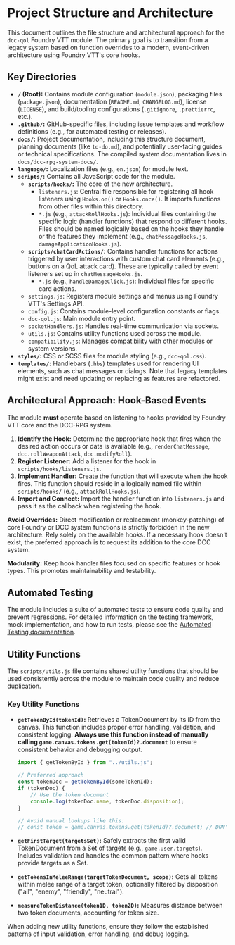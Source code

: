 # Project Structure and Architecture

This document outlines the file structure and architectural approach for the `dcc-qol` Foundry VTT module. The primary goal is to transition from a legacy system based on function overrides to a modern, event-driven architecture using Foundry VTT's core hooks.

## Key Directories

-   **`/` (Root):** Contains module configuration (`module.json`), packaging files (`package.json`), documentation (`README.md`, `CHANGELOG.md`), license (`LICENSE`), and build/tooling configurations (`.gitignore`, `.prettierrc`, etc.).
-   **`.github/`:** GitHub-specific files, including issue templates and workflow definitions (e.g., for automated testing or releases).
-   **`docs/`:** Project documentation, including this structure document, planning documents (like `to-do.md`), and potentially user-facing guides or technical specifications. The compiled system documentation lives in `docs/dcc-rpg-system-docs/`.
-   **`language/`:** Localization files (e.g., `en.json`) for module text.
-   **`scripts/`:** Contains all JavaScript code for the module.
    -   **`scripts/hooks/`:** The core of the new architecture.
        -   `listeners.js`: Central file responsible for registering all hook listeners using `Hooks.on()` or `Hooks.once()`. It imports functions from other files within this directory.
        -   `*.js` (e.g., `attackRollHooks.js`): Individual files containing the specific logic (handler functions) that respond to different hooks. Files should be named logically based on the hooks they handle or the features they implement (e.g., `chatMessageHooks.js`, `damageApplicationHooks.js`).
    -   **`scripts/chatCardActions/`:** Contains handler functions for actions triggered by user interactions with custom chat card elements (e.g., buttons on a QoL attack card). These are typically called by event listeners set up in `chatMessageHooks.js`.
        -   `*.js` (e.g., `handleDamageClick.js`): Individual files for specific card actions.
    -   `settings.js`: Registers module settings and menus using Foundry VTT's Settings API.
    -   `config.js`: Contains module-level configuration constants or flags.
    -   `dcc-qol.js`: Main module entry point.
    -   `socketHandlers.js`: Handles real-time communication via sockets.
    -   `utils.js`: Contains utility functions used across the module.
    -   `compatibility.js`: Manages compatibility with other modules or system versions.
-   **`styles/`:** CSS or SCSS files for module styling (e.g., `dcc-qol.css`).
-   **`templates/`:** Handlebars (`.hbs`) templates used for rendering UI elements, such as chat messages or dialogs. Note that legacy templates might exist and need updating or replacing as features are refactored.

## Architectural Approach: Hook-Based Events

The module **must** operate based on listening to hooks provided by Foundry VTT core and the DCC-RPG system.

1.  **Identify the Hook:** Determine the appropriate hook that fires when the desired action occurs or data is available (e.g., `renderChatMessage`, `dcc.rollWeaponAttack`, `dcc.modifyRoll`).
2.  **Register Listener:** Add a listener for the hook in `scripts/hooks/listeners.js`.
3.  **Implement Handler:** Create the function that will execute when the hook fires. This function should reside in a logically named file within `scripts/hooks/` (e.g., `attackRollHooks.js`).
4.  **Import and Connect:** Import the handler function into `listeners.js` and pass it as the callback when registering the hook.

**Avoid Overrides:** Direct modification or replacement (monkey-patching) of core Foundry or DCC system functions is strictly forbidden in the new architecture. Rely solely on the available hooks. If a necessary hook doesn't exist, the preferred approach is to request its addition to the core DCC system.

**Modularity:** Keep hook handler files focused on specific features or hook types. This promotes maintainability and testability.

## Automated Testing

The module includes a suite of automated tests to ensure code quality and prevent regressions. For detailed information on the testing framework, mock implementation, and how to run tests, please see the [Automated Testing documentation](./testing.md).

## Utility Functions

The `scripts/utils.js` file contains shared utility functions that should be used consistently across the module to maintain code quality and reduce duplication.

### Key Utility Functions

-   **`getTokenById(tokenId)`:** Retrieves a TokenDocument by its ID from the canvas. This function includes proper error handling, validation, and consistent logging. **Always use this function instead of manually calling `game.canvas.tokens.get(tokenId)?.document`** to ensure consistent behavior and debugging output.

    ```javascript
    import { getTokenById } from "../utils.js";

    // Preferred approach
    const tokenDoc = getTokenById(someTokenId);
    if (tokenDoc) {
        // Use the token document
        console.log(tokenDoc.name, tokenDoc.disposition);
    }

    // Avoid manual lookups like this:
    // const token = game.canvas.tokens.get(tokenId)?.document; // DON'T DO THIS
    ```

-   **`getFirstTarget(targetsSet)`:** Safely extracts the first valid TokenDocument from a Set of targets (e.g., `game.user.targets`). Includes validation and handles the common pattern where hooks provide targets as a Set<Token>.

-   **`getTokensInMeleeRange(targetTokenDocument, scope)`:** Gets all tokens within melee range of a target token, optionally filtered by disposition ("all", "enemy", "friendly", "neutral").

-   **`measureTokenDistance(token1D, token2D)`:** Measures distance between two token documents, accounting for token size.

When adding new utility functions, ensure they follow the established patterns of input validation, error handling, and debug logging.
